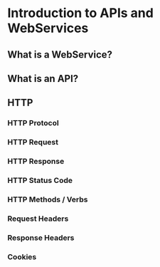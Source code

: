# Introduction to APIs and WebServices

## What is a WebService?

## What is an API?

## HTTP

### HTTP Protocol

### HTTP Request

### HTTP Response

### HTTP Status Code

### HTTP Methods / Verbs

### Request Headers

### Response Headers

### Cookies